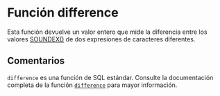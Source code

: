 ﻿---
SidebarGroup: "d"
Autogenerated: true
---

# Función  difference

Esta función devuelve un valor entero que mide la diferencia entre los valores [SOUNDEX()](./soundex-transact-sql.md) de dos expresiones de caracteres diferentes.

## Comentarios 

`difference` es una función de SQL estándar. Consulte la documentación completa de la función [`difference`](https://learn.microsoft.com/es-es/sql/t-sql/functions/difference-transact-sql) para mayor información.

